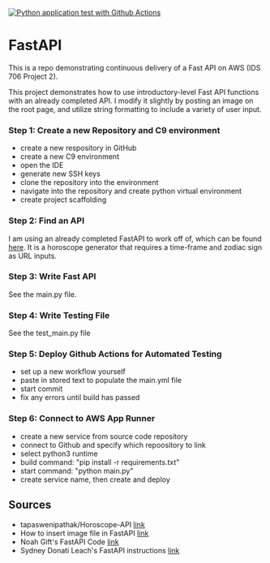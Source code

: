 [![Python application test with Github Actions](https://github.com/egmavis/FastAPI/actions/workflows/main.yml/badge.svg)](https://github.com/egmavis/FastAPI/actions/workflows/main.yml)

# FastAPI
This is a repo demonstrating continuous delivery of a Fast API on AWS (IDS 706 Project 2).  
  
This project demonstrates how to use introductory-level Fast API functions with an already completed API. I modify it slightly by posting an image on the root page, and utilize string formatting to include a variety of user input.  
  


### Step 1: Create a new Repository and C9 environment
- create a new respository in GitHub
- create a new C9 environment
- open the IDE
- generate new SSH keys
- clone the repository into the environment
- navigate into the repository and create python virtual environment
- create project scaffolding

### Step 2: Find an API
I am using an already completed FastAPI to work off of, which can be found [here](https://github.com/tapaswenipathak/Horoscope-API). It is a horoscope generator that requires a time-frame and zodiac sign as URL inputs.

### Step 3: Write Fast API
See the main.py file.

### Step 4: Write Testing File
See the test_main.py file

### Step 5: Deploy Github Actions for Automated Testing
- set up a new workflow yourself
- paste in stored text to populate the main.yml file
- start commit
- fix any errors until build has passed

### Step 6: Connect to AWS App Runner
- create a new service from source code repository
- connect to Github and specify which repoository to link
- select python3 runtime
- build command: "pip install -r requirements.txt"
- start command: "python main.py"
- create service name, then create and deploy

## Sources
- tapaswenipathak/Horoscope-API [link](https://github.com/tapaswenipathak/Horoscope-API)
- How to insert image file in FastAPI [link](https://www.youtube.com/watch?v=vpTAqnAbowo)
- Noah Gift's FastAPI Code [link](https://github.com/noahgift/fastapi-duke/blob/main/main.py)
- Sydney Donati Leach's FastAPI instructions [link](https://github.com/sdonatileach/fastapi/blob/main/README.md)
